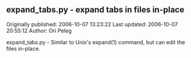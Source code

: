 ## expand_tabs.py - expand tabs in files in-place

Originally published: 2006-10-07 13:23:22
Last updated: 2006-10-07 20:55:12
Author: Ori Peleg

expand_tabs.py - Similar to Unix's expand(1) command, but can edit the files in-place.